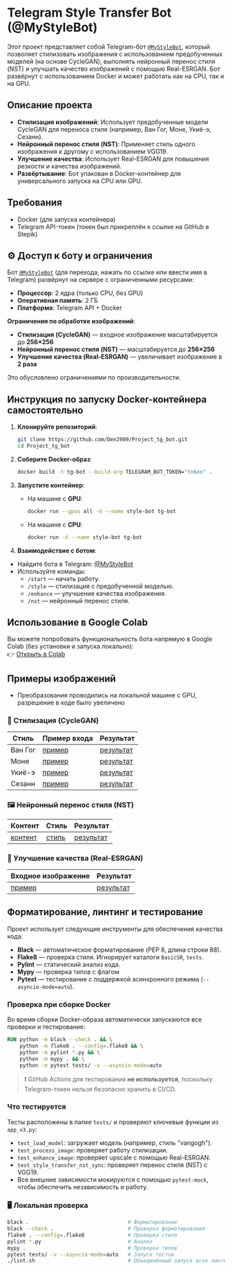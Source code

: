 # Telegram Style Transfer Bot (@MyStyleBot)

Этот проект представляет собой Telegram-бот [`@MyStyleBot`](https://t.me/MyStyleBot), который позволяет стилизовать изображения с использованием предобученных моделей (на основе CycleGAN), выполнять нейронный перенос стиля (NST) и улучшать качество изображений с помощью Real-ESRGAN. Бот развёрнут с использованием Docker и может работать как на CPU, так и на GPU.

## Описание проекта

- **Стилизация изображений**: Использует предобученные модели CycleGAN для переноса стиля (например, Ван Гог, Моне, Укиё-э, Сезанн).
- **Нейронный перенос стиля (NST)**: Применяет стиль одного изображения к другому с использованием VGG19.
- **Улучшение качества**: Использует Real-ESRGAN для повышения резкости и качества изображений.
- **Развёртывание**: Бот упакован в Docker-контейнер для универсального запуска на CPU или GPU.

## Требования

- Docker (для запуска контейнера)
- Telegram API-токен (токен был прикреплён к ссылке на GitHub в Stepik)

## ⚙️ Доступ к боту и ограничения

Бот [`@MyStyleBot`](https://t.me/MyStyleBot) (для перехода, нажать по ссылке или ввести имя в Telegram) развёрнут на сервере с ограниченными ресурсами:

- **Процессор**: 2 ядра (только CPU, без GPU)
- **Оперативная память**: 2 ГБ
- **Платформа**: Telegram API + Docker

**Ограничения по обработке изображений**:
-  **Стилизация (CycleGAN)** — входное изображение масштабируется до **256×256**
-  **Нейронный перенос стиля (NST)** — масштабируется до **256×256**
-  **Улучшение качества (Real-ESRGAN)** — увеличивает изображение в **2 раза**

Это обусловлено ограничениями по производительности.

## Инструкция по запуску Docker-контейнера самостоятельно

1. **Клонируйте репозиторий**:
   ```bash
   git clone https://github.com/Den2909/Project_tg_bot.git
   cd Project_tg_bot
   ```

2. **Соберите Docker-образ**:
   ```bash
   docker build -t tg-bot --build-arg TELEGRAM_BOT_TOKEN="token" .
   ```

3. **Запустите контейнер**:

   - На машине с **GPU**:
     ```bash
     docker run --gpus all -d --name style-bot tg-bot
     ```

   - На машине с **CPU**:
     ```bash
     docker run -d --name style-bot tg-bot
     ```

4. **Взаимодействие с ботом**:

- Найдите бота в Telegram: [@MyStyleBot](https://t.me/MyStyleBot)
- Используйте команды:
  - `/start` — начать работу.
  - `/style` — стилизация с предобученной моделью.
  - `/enhance` — улучшение качества изображения.
  - `/nst` — нейронный перенос стиля.

## Использование в Google Colab

Вы можете попробовать функциональность бота напрямую в Google Colab (без установки и запуска локально):  
👉 [Открыть в Colab](https://colab.research.google.com/drive/1uYcQuI8COUMZYSkhF5_Jzups56Jx9nBH?usp=sharing)

## Примеры изображений 
- Преобразования проводились на локальной машине с GPU, разрешение в коде было увеличено

### 🎨 Стилизация (CycleGAN) 

| Стиль        | Пример входа | Результат |
|--------------|--------------|-----------|
| Ван Гог      | [пример](images/style/vang.jpg)  | [результат](#) |
| Моне         | [пример](#)  | [результат](#) |
| Укиё-э       | [пример](#)  | [результат](#) |
| Сезанн       | [пример](#)  | [результат](#) |

### 🖼️ Нейронный перенос стиля (NST)

| Контент      | Стиль        | Результат  |
|--------------|--------------|------------|
| [контент](#) | [стиль](#)   | [результат](#) |

### 🔧 Улучшение качества (Real-ESRGAN)

| Входное изображение | Результат |
|---------------------|-----------|
| [пример](#)         | [результат](#) |


##  Форматирование, линтинг и тестирование

Проект использует следующие инструменты для обеспечения качества кода:

- **Black** — автоматическое форматирование (PEP 8, длина строки 88).
- **Flake8** — проверка стиля. Игнорирует каталоги `BasicSR`, `tests`.
- **Pylint** — статический анализ кода.
- **Mypy** — проверка типов с флагом 
- **Pytest** — тестирование с поддержкой асинхронного режима (`--asyncio-mode=auto`).

###  Проверка при сборке Docker

Во время сборки Docker-образа автоматически запускаются все проверки и тестирование:

```Dockerfile
RUN python -m black --check . && \
    python -m flake8 . --config=.flake8 && \
    python -m pylint *.py && \
    python -m mypy . && \
    python -m pytest tests/ -v --asyncio-mode=auto
```

> ❗ GitHub Actions для тестирования **не используется**, поскольку Telegram-токен нельзя безопасно хранить в CI/CD.

###  Что тестируется

Тесты расположены в папке `tests/` и проверяют ключевые функции из `app_v3.py`:

- `test_load_model`: загружает модель (например, стиль "vangogh").
- `test_process_image`: проверяет работу стилизации.
- `test_enhance_image`: проверяет upscale с помощью Real-ESRGAN.
- `test_style_transfer_nst_sync`: проверяет перенос стиля (NST) с VGG19.
- Все внешние зависимости мокируются с помощью `pytest-mock`, чтобы обеспечить независимость и работу.

### 🖥️ Локальная проверка

```bash
black .                                # Форматирование
black --check .                        # Проверка форматирования
flake8 . --config=.flake8              # Проверка стиля
pylint *.py                            # Анализ
mypy .                                 # Проверка типов
pytest tests/ -v --asyncio-mode=auto   # Запуск тестов
./lint.sh                              # Объединённый запуск всех линтеров
```
